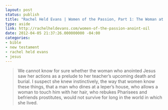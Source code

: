 ```yaml
---
layout: post
status: publish
title: "Rachel Held Evans | Women of the Passion, Part 1: The Woman at Bethany Anoints Jesus"
type: aside
link: http://rachelheldevans.com/women-of-the-passion-anoint-oil
date: 2012-04-05 21:37:26.000000000 -04:00
categories:
- bible
- new testament
- rachel held evans
- jesus
---
```

> We cannot know for sure whether the woman who anointed Jesus saw her actions as a prelude to her teacher&rsquo;s upcoming death and burial. I suspect she knew instinctively, the way that women know these things, that a man who dines at a leper&rsquo;s house, who allows a woman to touch him with her hair, who rebukes Pharisees and befriends prostitutes, would not survive for long in the world in which she lived.
